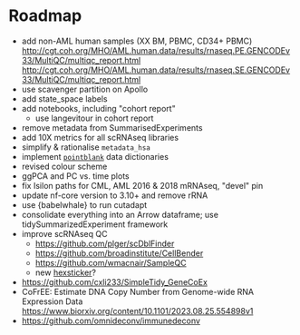 # Roadmap
* add non-AML human samples (XX BM, PBMC, CD34+ PBMC) 
  http://cgt.coh.org/MHO/AML.human.data/results/rnaseq.PE.GENCODEv33/MultiQC/multiqc_report.html
  http://cgt.coh.org/MHO/AML.human.data/results/rnaseq.SE.GENCODEv33/MultiQC/multiqc_report.html
* use scavenger partition on Apollo
* add state_space labels 
* add notebooks, including "cohort report"
    * use langevitour in cohort report
* remove metadata from SummarisedExperiments
* add 10X metrics for all scRNAseq libraries
* simplify & rationalise `metadata_hsa`
* implement [`pointblank`](https://rich-iannone.github.io/pointblank/index.html) data dictionaries
* revised colour scheme
* ggPCA and PC vs. time plots
* fix Isilon paths for CML, AML 2016 & 2018 mRNAseq, "devel" pin
* update nf-core version to 3.10+ and remove rRNA
* use {babelwhale} to run cutadapt
* consolidate everything into an Arrow dataframe; use tidySummarizedExperiment framework
* improve scRNAseq QC
    * https://github.com/plger/scDblFinder
    * https://github.com/broadinstitute/CellBender
    * https://github.com/wmacnair/SampleQC
    * new [hexsticker](http://gradientdescending.com/how-to-generate-a-hex-sticker-with-openai-and-cropcircles/)?
* https://github.com/cxli233/SimpleTidy_GeneCoEx
* CoFrEE: Estimate DNA Copy Number from Genome-wide RNA Expression Data
    https://www.biorxiv.org/content/10.1101/2023.08.25.554898v1
* https://github.com/omnideconv/immunedeconv